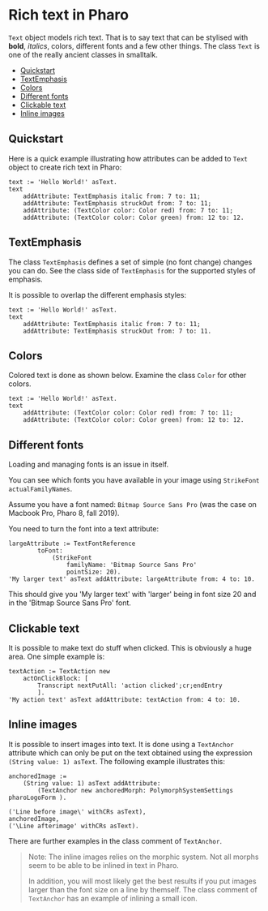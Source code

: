 # Rich text in Pharo

`Text` object models rich text. That is to say text that can be stylised with **bold**, *italics*, colors, different fonts and a few other things. The class `Text` is one of the really ancient classes in smalltalk.

- [Quickstart](#quickstart)
- [TextEmphasis](#textemphasis)
- [Colors](#colors)
- [Different fonts](#different-fonts)
- [Clickable text](#clickable-text)
- [Inline images](#inline-images)

## Quickstart
Here is a quick example illustrating how attributes can be added to `Text` object to create rich text in Pharo:

```Smalltalk
text := 'Hello World!' asText.
text
	addAttribute: TextEmphasis italic from: 7 to: 11;
	addAttribute: TextEmphasis struckOut from: 7 to: 11;
	addAttribute: (TextColor color: Color red) from: 7 to: 11;
	addAttribute: (TextColor color: Color green) from: 12 to: 12.
```

## TextEmphasis
The class `TextEmphasis` defines a set of simple (no font change) changes you can do. See the class side of `TextEmphasis` for the supported styles of emphasis.

It is possible to overlap the different emphasis styles:

```Smalltalk
text := 'Hello World!' asText.
text
	addAttribute: TextEmphasis italic from: 7 to: 11;
	addAttribute: TextEmphasis struckOut from: 7 to: 11.
```

## Colors
Colored text is done as shown below. Examine the class `Color` for other colors.

```Smalltalk
text := 'Hello World!' asText.
text
	addAttribute: (TextColor color: Color red) from: 7 to: 11;
	addAttribute: (TextColor color: Color green) from: 12 to: 12.
```

## Different fonts
Loading and managing fonts is an issue in itself.

You can see which fonts you have available in your image using `StrikeFont actualFamilyNames`.

Assume you have a font named: `Bitmap Source Sans Pro` (was the case on Macbook Pro, Pharo 8, fall 2019). 

You need to turn the font into a text attribute:

```Smalltalk
largeAttribute := TextFontReference
		toFont:
			(StrikeFont
				familyName: 'Bitmap Source Sans Pro'
				pointSize: 20).
'My larger text' asText addAttribute: largeAttribute from: 4 to: 10.
```

This should give you 'My larger text' with 'larger' being in font size 20 and in the 'Bitmap Source Sans Pro' font.

## Clickable text
It is possible to make text do stuff when clicked. This is obviously a huge area. One simple example is:

```Smalltalk
textAction := TextAction new 
	actOnClickBlock: [ 
		Transcript nextPutAll: 'action clicked';cr;endEntry
		].
'My action text' asText addAttribute: textAction from: 4 to: 10.
```

## Inline images
It is possible to insert images into text. It is done using a `TextAnchor` attribute which can only be put on the text obtained using the expression `(String value: 1) asText`. The following example illustrates this:

```Smalltalk
anchoredImage := 
	(String value: 1) asText addAttribute: 
		(TextAnchor new anchoredMorph: PolymorphSystemSettings pharoLogoForm ).

('Line before image\' withCRs asText), 
anchoredImage,  
('\Line afterimage' withCRs asText).
```

There are further examples in the class comment of `TextAnchor`.

> Note:
> The inline images relies on the morphic system. Not all morphs seem to be able to be inlined in text in Pharo.
> 
> In addition, you will most likely get the best results if you put images larger than the font size on a line by themself. The class comment of `TextAnchor` has an example of inlining a small icon.
